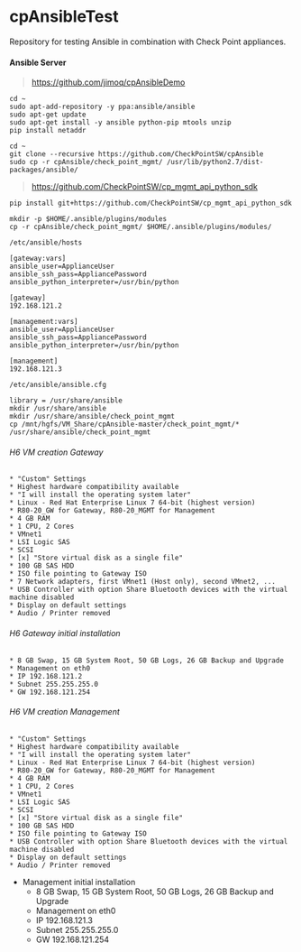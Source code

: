 # cpAnsibleTest

Repository for testing Ansible in combination with Check Point appliances.

#### Ansible Server
> https://github.com/jimoq/cpAnsibleDemo
```
cd ~
sudo apt-add-repository -y ppa:ansible/ansible
sudo apt-get update
sudo apt-get install -y ansible python-pip mtools unzip
pip install netaddr

cd ~
git clone --recursive https://github.com/CheckPointSW/cpAnsible
sudo cp -r cpAnsible/check_point_mgmt/ /usr/lib/python2.7/dist-packages/ansible/
```

> https://github.com/CheckPointSW/cp_mgmt_api_python_sdk
```
pip install git+https://github.com/CheckPointSW/cp_mgmt_api_python_sdk

mkdir -p $HOME/.ansible/plugins/modules
cp -r cpAnsible/check_point_mgmt/ $HOME/.ansible/plugins/modules/
```


```
/etc/ansible/hosts

[gateway:vars]
ansible_user=ApplianceUser
ansible_ssh_pass=AppliancePassword
ansible_python_interpreter=/usr/bin/python

[gateway]
192.168.121.2

[management:vars]
ansible_user=ApplianceUser
ansible_ssh_pass=AppliancePassword
ansible_python_interpreter=/usr/bin/python

[management]
192.168.121.3
```


```
/etc/ansible/ansible.cfg

library = /usr/share/ansible
mkdir /usr/share/ansible
mkdir /usr/share/ansible/check_point_mgmt
cp /mnt/hgfs/VM_Share/cpAnsible-master/check_point_mgmt/* /usr/share/ansible/check_point_mgmt
```

###### H6 VM creation Gateway
    * "Custom" Settings
    * Highest hardware compatibility available
    * "I will install the operating system later"
    * Linux - Red Hat Enterprise Linux 7 64-bit (highest version)
    * R80-20_GW for Gateway, R80-20_MGMT for Management
    * 4 GB RAM
    * 1 CPU, 2 Cores
    * VMnet1
    * LSI Logic SAS
    * SCSI
    * [x] "Store virtual disk as a single file"
    * 100 GB SAS HDD
    * ISO file pointing to Gateway ISO
    * 7 Network adapters, first VMnet1 (Host only), second VMnet2, ...
    * USB Controller with option Share Bluetooth devices with the virtual machine disabled
    * Display on default settings
    * Audio / Printer removed

###### H6 Gateway initial installation
    * 8 GB Swap, 15 GB System Root, 50 GB Logs, 26 GB Backup and Upgrade
    * Management on eth0
    * IP 192.168.121.2
    * Subnet 255.255.255.0
    * GW 192.168.121.254




###### H6 VM creation Management
    * "Custom" Settings
    * Highest hardware compatibility available
    * "I will install the operating system later"
    * Linux - Red Hat Enterprise Linux 7 64-bit (highest version)
    * R80-20_GW for Gateway, R80-20_MGMT for Management
    * 4 GB RAM
    * 1 CPU, 2 Cores
    * VMnet1
    * LSI Logic SAS
    * SCSI
    * [x] "Store virtual disk as a single file"
    * 100 GB SAS HDD
    * ISO file pointing to Gateway ISO
    * USB Controller with option Share Bluetooth devices with the virtual machine disabled
    * Display on default settings
    * Audio / Printer removed


* Management initial installation
    * 8 GB Swap, 15 GB System Root, 50 GB Logs, 26 GB Backup and Upgrade
    * Management on eth0
    * IP 192.168.121.3
    * Subnet 255.255.255.0
    * GW 192.168.121.254







